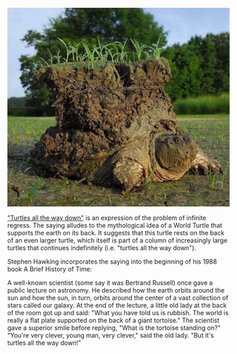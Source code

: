 ![](pics/turtle.jpg)

["Turtles all the way down"](https://en.wikipedia.org/wiki/Turtles_all_the_way_down) is an expression of the problem of infinite regress. The saying alludes to the mythological idea of a World Turtle that supports the earth on its back. It suggests that this turtle rests on the back of an even larger turtle, which itself is part of a column of increasingly large turtles that continues indefinitely (i.e. "turtles all the way down").

Stephen Hawking incorporates the saying into the beginning of his 1988 book A Brief History of Time:

A well-known scientist (some say it was Bertrand Russell) once gave a public lecture on astronomy. He described how the earth orbits around the sun and how the sun, in turn, orbits around the center of a vast collection of stars called our galaxy. At the end of the lecture, a little old lady at the back of the room got up and said: "What you have told us is rubbish. The world is really a flat plate supported on the back of a giant tortoise." The scientist gave a superior smile before replying, "What is the tortoise standing on?" "You're very clever, young man, very clever," said the old lady. "But it's turtles all the way down!"
